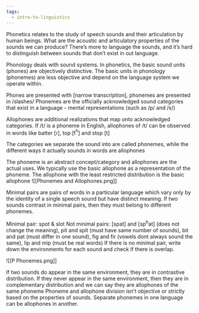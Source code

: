 ```yaml
---
tags:
  - intro-to-linguistics
---
```

Phonetics relates to the study of speech sounds and their articulation by human beings. What are the acoustic and articulatory properties of the sounds we can produce?
There’s more to language the sounds, and it’s hard to distinguish between sounds that don’t exist in out language.

Phonology deals with sound systems.
In phonetics, the basic sound units (phones) are objectively distinctive.
The basic units in phonology (phonemes) are less objective and depend on the language system we operate within.

Phones are presented with [narrow transcription], phonemes are presented in /slashes/
Phonemes are the officially acknowledged sound categories that exist in a language - mental representations (such as /p/ and /s/)

Allophones are additional realizations that map onto acknowledged categories. If /t/ is a phoneme in English, allophones of /t/ can be observed in words like batter \[ɾ], top \[$\text{t}^\text{h}$] and stop \[t]

The categories we separate the sound into are called phonemes, while the different ways it actually sounds in words are allophones

The phoneme is an abstract concept/category and allophones are the actual uses. We typically use the basic allophone as a representation of the phoneme. The allophone with the least restricted distribution is the basic allophone
![[Phonemes and Allophones.png]]

Minimal pairs are pairs of words in a particular language which vary only by the identity of a single speech sound but have distinct meaning. If two sounds contrast in minimal pairs, then they must belong to different phonemes.

Minimal pair: spot & slot
Not minimal pairs: \[spat] and \[s$\text{p}^\text{h}$at] (does not change the meaning), pit and spit (must have same number of sounds), bit and pat (must differ in one sound), fig and fir (vowels dont always sound the same), lip and mip (must be real words)
If there is no minimal pair, write down the environments for each sound and check if there is overlap.

![[P Phonemes.png]]

If two sounds do appear in the same environment, they are in contrastive distribution. 
If they never appear in the same environment, then they are in complementary distribution and we can say they are allophones of the same phoneme
Phoneme and allophone division isn't objective or strictly based on the properties of sounds.
Separate phonemes in one language can be allophones in another.
